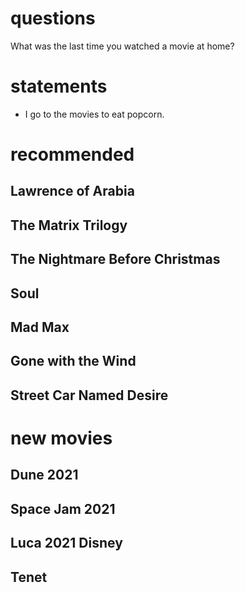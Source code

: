 # questions
What was the last time you watched a movie at home?
# statements
- I go to the movies to eat popcorn.


# recommended
## Lawrence of Arabia
## The Matrix Trilogy
## The Nightmare Before Christmas
## Soul
## Mad Max
## Gone with the Wind
## Street Car Named Desire

# new movies

## Dune 2021

## Space Jam 2021

## Luca 2021 Disney

## Tenet


